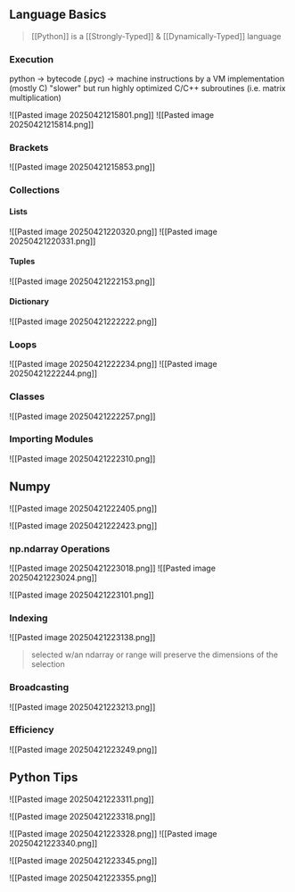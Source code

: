 ## Language Basics
>[[Python]] is a [[Strongly-Typed]] & [[Dynamically-Typed]] language
### Execution
python $\rightarrow$ bytecode (.pyc) $\rightarrow$ machine instructions by a VM implementation (mostly C)
	"slower" but run highly optimized C/C++ subroutines  (i.e. matrix multiplication)


![[Pasted image 20250421215801.png]]
![[Pasted image 20250421215814.png]]

### Brackets
![[Pasted image 20250421215853.png]]

### Collections
#### Lists
![[Pasted image 20250421220320.png]]
![[Pasted image 20250421220331.png]]

#### Tuples
![[Pasted image 20250421222153.png]]

#### Dictionary
![[Pasted image 20250421222222.png]]

### Loops
![[Pasted image 20250421222234.png]]
![[Pasted image 20250421222244.png]]

### Classes
![[Pasted image 20250421222257.png]]

### Importing Modules
![[Pasted image 20250421222310.png]]

## Numpy
![[Pasted image 20250421222405.png]]

![[Pasted image 20250421222423.png]]

### np.ndarray Operations
![[Pasted image 20250421223018.png]]
![[Pasted image 20250421223024.png]]

![[Pasted image 20250421223101.png]]

### Indexing
![[Pasted image 20250421223138.png]]
>selected w/an ndarray or range will preserve the dimensions of the selection

### Broadcasting
![[Pasted image 20250421223213.png]]

### Efficiency
![[Pasted image 20250421223249.png]]


## Python Tips
![[Pasted image 20250421223311.png]]

![[Pasted image 20250421223318.png]]

![[Pasted image 20250421223328.png]]
![[Pasted image 20250421223340.png]]

![[Pasted image 20250421223345.png]]

![[Pasted image 20250421223355.png]]

